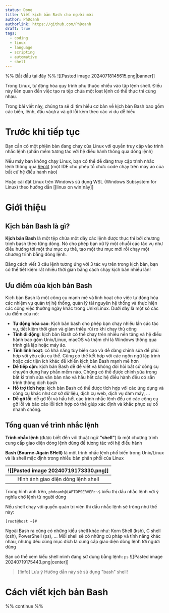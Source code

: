 ```yaml
---
status: Done
title: Viết kịch bản Bash cho người mới
author: PhDoanh
authorlink: https://github.com/PhDoanh
draft: true
tags:
  - coding
  - linux
  - language
  - scripting
  - automative
  - shell
---
```

%% Bắt đầu tại đây %%
![[Pasted image 20240718145615.png|banner]]

Trong Linux, tự động hóa quy trình phụ thuộc nhiều vào tập lệnh shell. Điều này liên quan đến việc tạo ra tệp chứa một loạt lệnh có thể thực thi cùng nhau.

Trong bài viết này, chúng ta sẽ đi tìm hiểu cơ bản về kịch bản Bash bao gồm các biến, lệnh, đầu vào/ra và gỡ lỗi kèm theo các ví dụ dễ hiểu
# Trước khi tiếp tục
Bạn cần có một phiên bản đang chạy của Linux với quyền truy cập vào trình nhắc lệnh (phần mềm tương tác với hệ điều hành thông qua dòng lệnh)

Nếu máy bạn không chạy Linux, bạn có thể dễ dàng truy cập trình nhắc lệnh thông qua [Replit](https://replit.com/) (một IDE cho phép tổ chức code chạy trên máy ảo của bất cứ hệ điều hành nào)

Hoặc cài đặt Linux trên Windows sử dụng WSL (Windows Subsystem for Linux) theo hướng dẫn [[linux on win|này]]
# Giới thiệu
## Kịch bản Bash là gì?
**Kịch bản Bash** là một tệp chứa một dãy các lệnh được thực thi bởi chương trình bash theo từng dòng. Nó cho phép bạn xử lý một chuỗi các tác vụ như điều hướng tới một thư mục cụ thể, tạo một thư mục mới rồi chạy một chương trình bằng dòng lệnh.

Bằng cách viết 3 câu lệnh tương ứng với 3 tác vụ trên trong kịch bản, bạn có thể tiết kiệm rất nhiều thời gian bằng cách chạy kịch bản nhiều lần!  

## Ưu điểm của kịch bản Bash
Kịch bản Bash là một công cụ mạnh mẽ và linh hoạt cho việc tự động hóa các nhiệm vụ quản trị hệ thống, quản lý tài nguyên hệ thống và thực hiện các công việc thường ngày khác trong Unix/Linux. Dưới đây là một số các ưu điểm của nó:

- **Tự động hóa cao**: Kịch bản bash cho phép bạn chạy nhiều lần các tác vụ, tiết kiệm thời gian và giảm thiểu rủi ro khi chạy thủ công
- **Tính di động**: kịch bản Bash có thể chạy trên nhiều nền tảng và hệ điều hành bao gồm Unix/Linux, macOS và thậm chí là Windows thông qua trình giả lập hoặc máy ảo.
- **Tính linh hoạt**: có khả năng tùy biến cao và dễ dàng chỉnh sửa để phù hợp với yêu cầu cụ thể. Cũng có thể kết hợp với các ngôn ngữ lập trình hoặc các tiện ích khác để khiến kịch bản Bash mạnh mẽ hơn 
- **Dễ tiếp cận**: kịch bản Bash dễ để viết và không đòi hỏi bất cứ công cụ chuyên dụng hay phần mềm nào. Chúng có thể được chỉnh sửa trong bất kì trình sửa văn bản nào và hầu hết các hệ điều hành đều có sẵn trình thông dịch bash
- **Hỗ trợ tích hợp**: kịch bản Bash có thể được tích hợp với các ứng dụng và công cụ khác như cơ sở dữ liệu, dịch cụ web, dịch vụ đám mây, ...
- **Dễ gỡ lỗi**: dễ gỡ lỗi và hầu hết các trình nhắc lệnh đều có các công cụ gỡ lỗi và báo cáo lỗi tích hợp có thể giúp xác định và khắc phục sự cố nhanh chóng.

## Tổng quan về trình nhắc lệnh
**Trình nhắc lệnh** (được biết đến với thuật ngữ **"shell"**) là một chương trình cung cấp giao diện dòng lệnh dùng để tương tác với hệ điều hành

**Bash (Bourne-Again SHell)** là một trình nhắc lệnh phổ biến trong Unix/Linux và là shell mặc định trong nhiều bản phân phối của Linux

| ![[Pasted image 20240719173330.png]] |
| :----------------------------------: |
|  Hình ảnh giao diện dòng lệnh shell  |

Trong hình ảnh trên, `phdoanh@LAPTOPSERVER:~$` biểu thị dấu nhắc lệnh với ý nghĩa chờ lệnh từ người dùng 

Nếu shell chạy với quyền quản trị viên thì dấu nhắc lệnh sẽ trông như thế này:
```
[root@host ~]#
```

Ngoài Bash ra cũng có những kiểu shell khác như: Korn Shell (ksh), C shell (csh), PowerShell (ps), ... Mỗi shell sẽ có những cú pháp và tính năng khác nhau, nhưng đều cùng mục đích là cung cấp giao diện dòng lệnh tới người dùng

Bạn có thể xem kiểu shell mình đang sử dụng bằng lệnh: `ps`
![[Pasted image 20240719175443.png|center]]

> [!info] Lưu ý
> Hướng dẫn này sẽ sử dụng "bash" shell!

# Cách viết kịch bản Bash
%% continue %%


